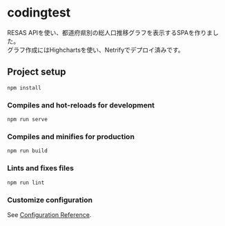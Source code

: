 # codingtest 
RESAS APIを使い、都道府県別の総人口推移グラフを表示するSPAを作りました。  
グラフ作成にはHighchartsを使い、Netrifyでデプロイ済みです。 

## Project setup
```
npm install
```

### Compiles and hot-reloads for development
```
npm run serve
```

### Compiles and minifies for production
```
npm run build
```

### Lints and fixes files
```
npm run lint
```

### Customize configuration
See [Configuration Reference](https://cli.vuejs.org/config/).

